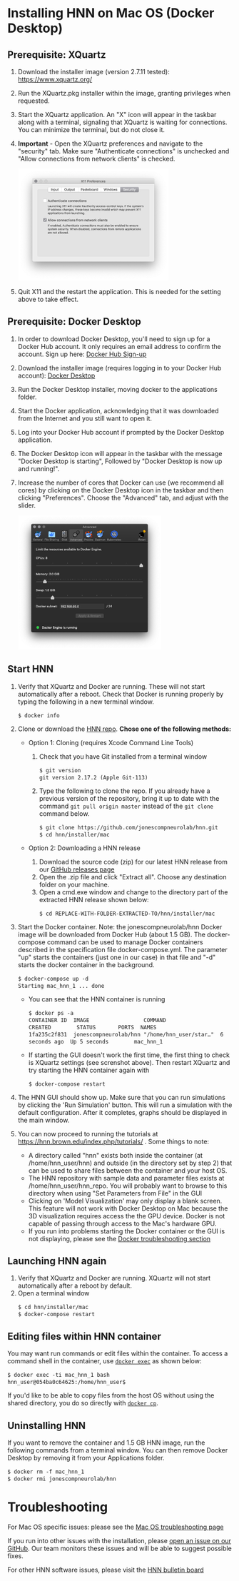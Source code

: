 # Installing HNN on Mac OS (Docker Desktop)

## Prerequisite: XQuartz
1. Download the installer image (version 2.7.11 tested): https://www.xquartz.org/
2. Run the XQuartz.pkg installer within the image, granting privileges when requested.
3. Start the XQuartz application. An "X" icon will appear in the taskbar along with a terminal, signaling that XQuartz is waiting for connections. You can minimize the terminal, but do not close it.
4. **Important** - Open the XQuartz preferences and navigate to the "security" tab. Make sure "Authenticate connections" is unchecked and "Allow connections from network clients" is checked.

   <img src="install_pngs/xquartz_preferences.png" height="250" />
5. Quit X11 and the restart the application. This is needed for the setting above to take effect.

## Prerequisite: Docker Desktop

1. In order to download Docker Desktop, you'll need to sign up for a Docker Hub account. It only requires an email address to confirm the account. Sign up here: [Docker Hub Sign-up](https://hub.docker.com/signup)
2. Download the installer image (requires logging in to your Docker Hub account): [Docker Desktop](https://hub.docker.com/editions/community/docker-ce-desktop-mac)
3. Run the Docker Desktop installer, moving docker to the applications folder.
4. Start the Docker application, acknowledging that it was downloaded from the Internet and you still want to open it.
5. Log into your Docker Hub account if prompted by the Docker Desktop application.
6. The Docker Desktop icon will appear in the taskbar with the message "Docker Desktop is starting", Followed by "Docker Desktop is now up and running!".
7. Increase the number of cores that Docker can use (we recommend all cores) by clicking on the Docker Desktop icon in the taskbar and then clicking "Preferences". Choose the "Advanced" tab, and adjust with the slider.

   <img src="install_pngs/docker_cores.png" height="300" />

## Start HNN
1. Verify that XQuartz and Docker are running. These will not start automatically after a reboot. Check that Docker is running properly by typing the following in a new terminal window.
    ```
    $ docker info
    ```


2. Clone or download the [HNN repo](https://github.com/jonescompneurolab/hnn). **Chose one of the following methods:**

   * Option 1: Cloning (requires Xcode Command Line Tools)

     1. Check that you have Git installed from a terminal window
        ```
        $ git version
        git version 2.17.2 (Apple Git-113)
        ```
     2. Type the following to clone the repo. If you already have a previous version of the repository, bring it up to date with the command `git pull origin master` instead of the `git clone` command below.

        ```
        $ git clone https://github.com/jonescompneurolab/hnn.git
        $ cd hnn/installer/mac
        ```
   
   * Option 2: Downloading a HNN release

     1. Download the source code (zip) for our latest HNN release from our [GitHub releases page](https://github.com/jonescompneurolab/hnn/releases)
     2. Open the .zip file and click "Extract all". Choose any destination folder on your machine.
     3. Open a cmd.exe window and change to the directory part of the extracted HNN release shown below:
        ```
        $ cd REPLACE-WITH-FOLDER-EXTRACTED-TO/hnn/installer/mac
        ```

3. Start the Docker container. Note: the jonescompneurolab/hnn Docker image will be downloaded from Docker Hub (about 1.5 GB). The docker-compose command can be used to manage Docker containers described in the specification file docker-compose.yml. The parameter "up" starts the containers (just one in our case) in that file and "-d" starts the docker container in the background.
    ```
    $ docker-compose up -d
    Starting mac_hnn_1 ... done
    ```
    * You can see that the HNN container is running
      ```
      $ docker ps -a
      CONTAINER ID  IMAGE                 COMMAND                 CREATED        STATUS       PORTS  NAMES
      1fa235c2f831  jonescompneurolab/hnn "/home/hnn_user/star…"  6 seconds ago  Up 5 seconds        mac_hnn_1
      ```

    * If starting the GUI doesn't work the first time, the first thing to check is XQuartz settings (see screnshot above). Then restart XQuartz and try starting the HNN container again with
      ```
      $ docker-compose restart
      ```
4. The HNN GUI should show up. Make sure that you can run simulations by clicking the 'Run Simulation' button. This will run a simulation with the default configuration. After it completes, graphs should be displayed in the main window.
5. You can now proceed to running the tutorials at https://hnn.brown.edu/index.php/tutorials/ . Some things to note:
   * A directory called "hnn" exists both inside the container (at /home/hnn_user/hnn) and outside (in the directory set by step 2) that can be used to share files between the container and your host OS.
   * The HNN repository with sample data and parameter files exists at /home/hnn_user/hnn_repo. You will probably want to browse to this directory when using "Set Parameters from File" in the GUI
   * Clicking on 'Model Visualization' may only display a blank screen. This feature will not work with Docker Desktop on Mac because the 3D visualization requires access the the GPU device. Docker is not capable of passing through access to the Mac's hardware GPU. 
   * If you run into problems starting the Docker container or the GUI is not displaying, please see the [Docker troubleshooting section](../docker/README.md#Troubleshooting)


## Launching HNN again
1. Verify that XQuartz and Docker are running. XQuartz will not start automatically after a reboot by default.
2. Open a terminal window
    ```
    $ cd hnn/installer/mac
    $ docker-compose restart
    ```

## Editing files within HNN container
You may want run commands or edit files within the container. To access a command shell in the container, use [`docker exec`](https://docs.docker.com/engine/reference/commandline/exec/) as shown below:
```
$ docker exec -ti mac_hnn_1 bash
hnn_user@054ba0c64625:/home/hnn_user$
```

If you'd like to be able to copy files from the host OS without using the shared directory, you do so directly with [`docker cp`](https://docs.docker.com/engine/reference/commandline/cp/).

## Uninstalling HNN

If you want to remove the container and 1.5 GB HNN image, run the following commands from a terminal window. You can then remove Docker Desktop by removing it from your Applications folder.
```
$ docker rm -f mac_hnn_1
$ docker rmi jonescompneurolab/hnn
```

# Troubleshooting

For Mac OS specific issues: please see the [Mac OS troubleshooting page](troubleshooting.md)

If you run into other issues with the installation, please [open an issue on our GitHub](https://github.com/jonescompneurolab/hnn/issues). Our team monitors these issues and will be able to suggest possible fixes.

For other HNN software issues, please visit the [HNN bulletin board](https://www.neuron.yale.edu/phpBB/viewforum.php?f=46)
